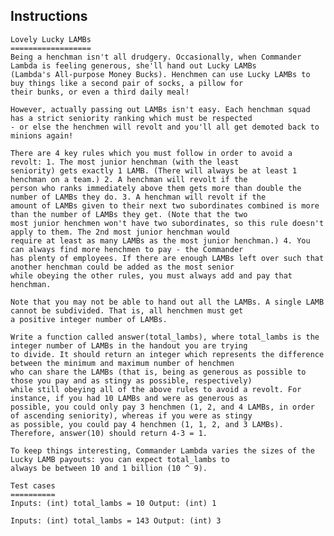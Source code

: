 ## Instructions	
	Lovely Lucky LAMBs
	==================
	Being a henchman isn't all drudgery. Occasionally, when Commander Lambda is feeling generous, she'll hand out Lucky LAMBs 
	(Lambda's All-purpose Money Bucks). Henchmen can use Lucky LAMBs to buy things like a second pair of socks, a pillow for 
	their bunks, or even a third daily meal!

	However, actually passing out LAMBs isn't easy. Each henchman squad has a strict seniority ranking which must be respected 
	- or else the henchmen will revolt and you'll all get demoted back to minions again!

	There are 4 key rules which you must follow in order to avoid a revolt: 1. The most junior henchman (with the least 
	seniority) gets exactly 1 LAMB. (There will always be at least 1 henchman on a team.) 2. A henchman will revolt if the 
	person who ranks immediately above them gets more than double the number of LAMBs they do. 3. A henchman will revolt if the 
	amount of LAMBs given to their next two subordinates combined is more than the number of LAMBs they get. (Note that the two 
	most junior henchmen won't have two subordinates, so this rule doesn't apply to them. The 2nd most junior henchman would 
	require at least as many LAMBs as the most junior henchman.) 4. You can always find more henchmen to pay - the Commander 
	has plenty of employees. If there are enough LAMBs left over such that another henchman could be added as the most senior 
	while obeying the other rules, you must always add and pay that henchman.

	Note that you may not be able to hand out all the LAMBs. A single LAMB cannot be subdivided. That is, all henchmen must get 
	a positive integer number of LAMBs.

	Write a function called answer(total_lambs), where total_lambs is the integer number of LAMBs in the handout you are trying 
	to divide. It should return an integer which represents the difference between the minimum and maximum number of henchmen 
	who can share the LAMBs (that is, being as generous as possible to those you pay and as stingy as possible, respectively) 
	while still obeying all of the above rules to avoid a revolt. For instance, if you had 10 LAMBs and were as generous as 
	possible, you could only pay 3 henchmen (1, 2, and 4 LAMBs, in order of ascending seniority), whereas if you were as stingy 
	as possible, you could pay 4 henchmen (1, 1, 2, and 3 LAMBs). Therefore, answer(10) should return 4-3 = 1.

	To keep things interesting, Commander Lambda varies the sizes of the Lucky LAMB payouts: you can expect total_lambs to 
	always be between 10 and 1 billion (10 ^ 9).

	Test cases
	==========
	Inputs: (int) total_lambs = 10 Output: (int) 1

	Inputs: (int) total_lambs = 143 Output: (int) 3